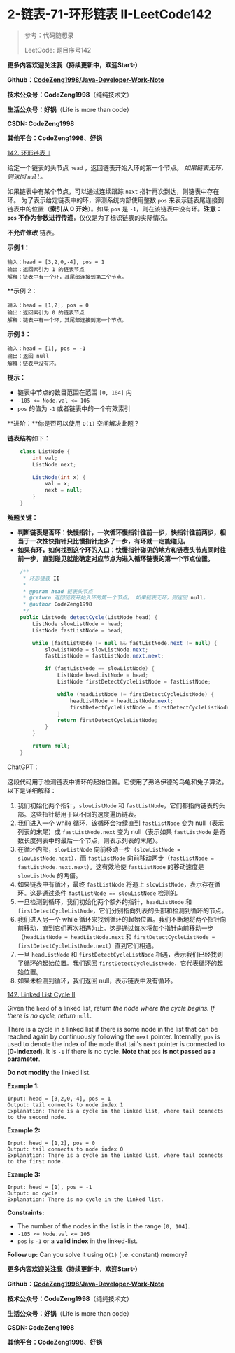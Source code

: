 # 2-链表-71-环形链表 II-LeetCode142

> 参考：代码随想录
>
> LeetCode: 题目序号142



**更多内容欢迎关注我（持续更新中，欢迎Star✨）**

**Github：[CodeZeng1998/Java-Developer-Work-Note](https://github.com/CodeZeng1998/Java-Developer-Work-Note)**

**技术公众号：CodeZeng1998**（纯纯技术文）

**生活公众号：好锅**（Life is more than code）

**CSDN: CodeZeng1998**

**其他平台：CodeZeng1998**、**好锅**



[142. 环形链表 II](https://leetcode.cn/problems/linked-list-cycle-ii/)

给定一个链表的头节点  `head` ，返回链表开始入环的第一个节点。 *如果链表无环，则返回 `null`。*

如果链表中有某个节点，可以通过连续跟踪 `next` 指针再次到达，则链表中存在环。 为了表示给定链表中的环，评测系统内部使用整数 `pos` 来表示链表尾连接到链表中的位置（**索引从 0 开始**）。如果 `pos` 是 `-1`，则在该链表中没有环。**注意：`pos` 不作为参数进行传递**，仅仅是为了标识链表的实际情况。

**不允许修改** 链表。



 

**示例 1：**

```
输入：head = [3,2,0,-4], pos = 1
输出：返回索引为 1 的链表节点
解释：链表中有一个环，其尾部连接到第二个节点。
```

**示例 2：

```
输入：head = [1,2], pos = 0
输出：返回索引为 0 的链表节点
解释：链表中有一个环，其尾部连接到第一个节点。
```

**示例 3：**

```
输入：head = [1], pos = -1
输出：返回 null
解释：链表中没有环。
```

 

**提示：**

- 链表中节点的数目范围在范围 `[0, 104]` 内
- `-105 <= Node.val <= 105`
- `pos` 的值为 `-1` 或者链表中的一个有效索引

 

**进阶：**你是否可以使用 `O(1)` 空间解决此题？





**链表结构**如下：

```java
    class ListNode {
        int val;
        ListNode next;

        ListNode(int x) {
            val = x;
            next = null;
        }
    }
```



**解题关键：**

* **判断链表是否环：快慢指针，一次循环慢指针往前一步，快指针往前两步，相当于一次性快指针只比慢指针走多了一步，有环就一定能碰见。**
* **如果有环，如何找到这个环的入口：快慢指针碰见的地方和链表头节点同时往前一步，直到碰见就能确定对应节点为进入循环链表的第一个节点位置。**



```java
    /**
     * 环形链表 II
     *
     * @param head 链表头节点
     * @return 返回链表开始入环的第一个节点。 如果链表无环，则返回 null。
     * @author CodeZeng1998
     */
    public ListNode detectCycle(ListNode head) {
        ListNode slowListNode = head;
        ListNode fastListNode = head;

        while (fastListNode != null && fastListNode.next != null) {
            slowListNode = slowListNode.next;
            fastListNode = fastListNode.next.next;

            if (fastListNode == slowListNode) {
                ListNode headListNode = head;
                ListNode firstDetectCycleListNode = fastListNode;

                while (headListNode != firstDetectCycleListNode) {
                    headListNode = headListNode.next;
                    firstDetectCycleListNode = firstDetectCycleListNode.next;
                }
                return firstDetectCycleListNode;
            }
        }

        return null;
    }
```

ChatGPT：

这段代码用于检测链表中循环的起始位置。它使用了弗洛伊德的乌龟和兔子算法。以下是详细解释：

1. 我们初始化两个指针，`slowListNode` 和 `fastListNode`，它们都指向链表的头部。这些指针将用于以不同的速度遍历链表。
2. 我们进入一个 while 循环，该循环会持续直到 `fastListNode` 变为 null（表示列表的末尾）或 `fastListNode.next` 变为 null（表示如果 `fastListNode` 是奇数长度列表中的最后一个节点，则表示列表的末尾）。
3. 在循环内部，`slowListNode` 向前移动一步（`slowListNode = slowListNode.next`），而 `fastListNode` 向前移动两步（`fastListNode = fastListNode.next.next`）。这有效地使 `fastListNode` 的移动速度是 `slowListNode` 的两倍。
4. 如果链表中有循环，最终 `fastListNode` 将追上 `slowListNode`，表示存在循环。这是通过条件 `fastListNode == slowListNode` 检测的。
5. 一旦检测到循环，我们初始化两个额外的指针，`headListNode` 和 `firstDetectCycleListNode`，它们分别指向列表的头部和检测到循环的节点。
6. 我们进入另一个 while 循环来找到循环的起始位置。我们不断地将两个指针向前移动，直到它们再次相遇为止。这是通过每次将每个指针向前移动一步（`headListNode = headListNode.next` 和 `firstDetectCycleListNode = firstDetectCycleListNode.next`）直到它们相遇。
7. 一旦 `headListNode` 和 `firstDetectCycleListNode` 相遇，表示我们已经找到了循环的起始位置。我们返回 `firstDetectCycleListNode`，它代表循环的起始位置。
8. 如果未检测到循环，我们返回 null，表示链表中没有循环。







[142. Linked List Cycle II](https://leetcode.cn/problems/linked-list-cycle-ii/)

Given the `head` of a linked list, return *the node where the cycle begins. If there is no cycle, return* `null`.

There is a cycle in a linked list if there is some node in the list that can be reached again by continuously following the `next` pointer. Internally, `pos` is used to denote the index of the node that tail's `next` pointer is connected to (**0-indexed**). It is `-1` if there is no cycle. **Note that** `pos` **is not passed as a parameter**.

**Do not modify** the linked list.

 

**Example 1:**

```
Input: head = [3,2,0,-4], pos = 1
Output: tail connects to node index 1
Explanation: There is a cycle in the linked list, where tail connects to the second node.
```

**Example 2:**

```
Input: head = [1,2], pos = 0
Output: tail connects to node index 0
Explanation: There is a cycle in the linked list, where tail connects to the first node.
```

**Example 3:**

```
Input: head = [1], pos = -1
Output: no cycle
Explanation: There is no cycle in the linked list.
```

 

**Constraints:**

- The number of the nodes in the list is in the range `[0, 104]`.
- `-105 <= Node.val <= 105`
- `pos` is `-1` or a **valid index** in the linked-list.

 

**Follow up:** Can you solve it using `O(1)` (i.e. constant) memory?



**更多内容欢迎关注我（持续更新中，欢迎Star✨）**

**Github：[CodeZeng1998/Java-Developer-Work-Note](https://github.com/CodeZeng1998/Java-Developer-Work-Note)**

**技术公众号：CodeZeng1998**（纯纯技术文）

**生活公众号：好锅**（Life is more than code）

**CSDN: CodeZeng1998**

**其他平台：CodeZeng1998**、**好锅**

